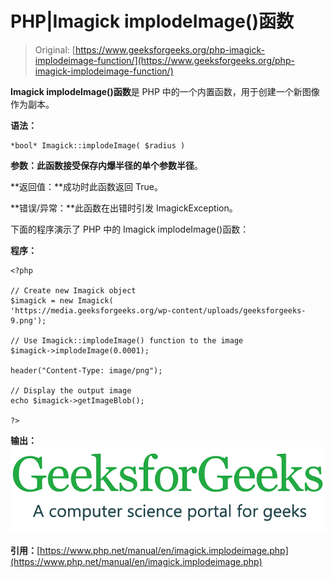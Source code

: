 # PHP|Imagick implodeImage()函数

> Original: [https://www.geeksforgeeks.org/php-imagick-implodeimage-function/](https://www.geeksforgeeks.org/php-imagick-implodeimage-function/)

**Imagick implodeImage()函数**是 PHP 中的一个内置函数，用于创建一个新图像作为副本。

**语法：**

```
*bool* Imagick::implodeImage( $radius )
```

**参数：**此函数接受保存内爆半径的单个参数**半径**。

**返回值：**成功时此函数返回 True。

**错误/异常：**此函数在出错时引发 ImagickException。

下面的程序演示了 PHP 中的 Imagick implodeImage()函数：

**程序：**

```
<?php

// Create new Imagick object
$imagick = new Imagick(
'https://media.geeksforgeeks.org/wp-content/uploads/geeksforgeeks-9.png');

// Use Imagick::implodeImage() function to the image
$imagick->implodeImage(0.0001);

header("Content-Type: image/png");

// Display the output image
echo $imagick->getImageBlob();

?>
```

**输出：**
![Imagick::implodeImage](img/c6e0a168008bc4a43314f9fb895e5c7c.png)

**引用：**[https://www.php.net/manual/en/imagick.implodeimage.php](https://www.php.net/manual/en/imagick.implodeimage.php)